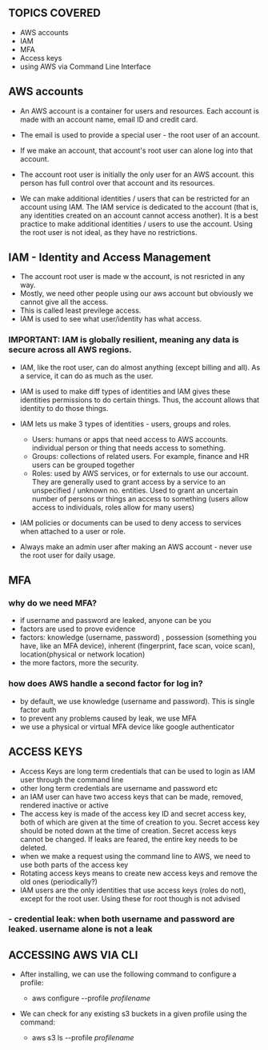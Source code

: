 ## TOPICS COVERED
 - AWS accounts
 - IAM
 - MFA
 - Access keys
 - using AWS via Command Line Interface

## AWS accounts

- An AWS account is a container for users and resources. Each account is made with an account name, email ID and credit card.

- The email is used to provide a special user - the root user of an account.

- If we make an account, that account's root user can alone log into that account.

- The account root user is initially the only user for an AWS account. this person has full control over that account and its resources.

- We can make additional identities / users that can be restricted for an account using IAM. The IAM service is dedicated to the account (that is, any identities created on an account cannot access another). It is a best practice to make additional identities / users to use the account. Using the root user is not ideal, as they have no restrictions. 

## IAM - Identity and Access Management

- The account root user is made w the account, is not resricted in any way.
- Mostly, we need other people using our aws account but obviously we cannot give all the access.
- This is called least previlege access. 
- IAM is used to see what user/identity has what access. 

### IMPORTANT: IAM is globally resilient, meaning any data is secure across all AWS regions.

- IAM, like the root user, can do almost anything (except billing and all). As a service, it can do as much as the user.
- IAM is used to make diff types of identities and IAM gives these identities permissions to do certain things. Thus, the account allows that identity to do those things.

- IAM lets us make 3 types of identities - users, groups and roles. 
    - Users: humans or apps that need access to AWS accounts. individual person or thing that needs access to something.
    - Groups: collections of related users. For example, finance and HR users can be grouped together
    - Roles: used by AWS services, or for externals to use our account. They are generally used to grant access by a service to an unspecified / unknown no. entities. Used to grant an uncertain number of persons or things an access to something (users allow access to individuals, roles allow for many users)

- IAM policies or documents can be used to deny access to services when attached to a user or role. 

 - Always make an admin user after making an AWS account - never use the root user for daily usage. 

## MFA

### why do we need MFA?
- if username and password are leaked, anyone can be you
- factors are used to prove evidence
- factors: knowledge (username, password) , possession (something you have, like an MFA device),
inherent (fingerprint, face scan, voice scan), location(physical or network location)
- the more factors, more the security.

### how does AWS handle a second factor for log in?

- by default, we use knowledge (username and password). This is single factor auth
- to prevent any problems caused by leak, we use MFA
- we use a physical or virtual MFA device like google authenticator


## ACCESS KEYS

- Access Keys are long term credentials that can be used to login as IAM user through the command line
- other long term credentials are username and password etc
- an IAM user can have two access keys that can be made, removed, rendered inactive or active
- The access key is made of the access key ID and secret access key, both of which are given at the time of creation to you. Secret access key should be noted down at the time of creation. Secret access keys cannot be changed. If leaks are feared, the entire key needs to be deleted.
- when we make a request using the command line to AWS, we need to use both parts of the access key
- Rotating access keys means to create new access keys and remove the old ones (periodically?)
- IAM users are the only identities that use access keys (roles do not), except for the root user. Using these for root though is not advised 


### - credential leak: when both username and password are leaked. username alone is not a leak


## ACCESSING AWS VIA CLI

- After installing, we can use the following command to configure a profile:
    - aws configure --profile *profilename*

- We can check for any existing s3 buckets in a given profile using the command:
    - aws s3 ls --profile *profilename*